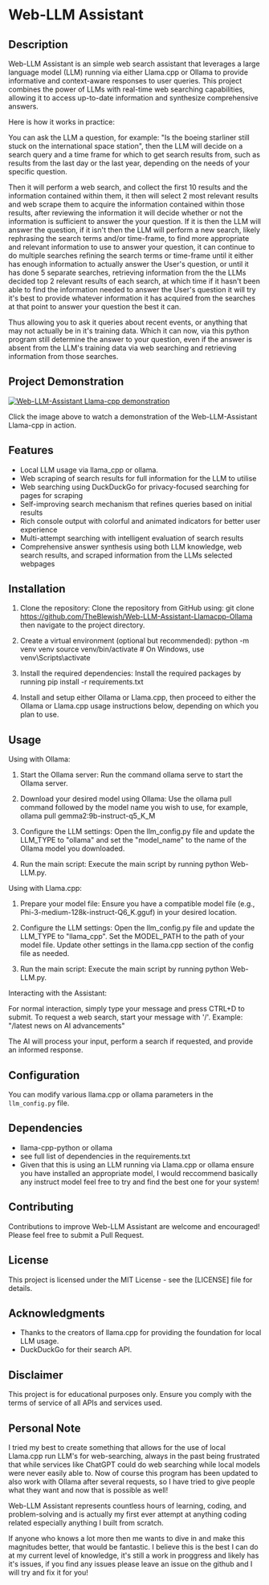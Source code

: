 # Web-LLM Assistant

## Description
Web-LLM Assistant is an simple web search assistant that leverages a large language model (LLM) running via either Llama.cpp or Ollama to provide informative and context-aware responses to user queries. This project combines the power of LLMs with real-time web searching capabilities, allowing it to access up-to-date information and synthesize comprehensive answers.

Here is how it works in practice:

You can ask the LLM a question, for example: "Is the boeing starliner still stuck on the international space station", then the LLM will decide on a search query and a time frame for which to get search results from, such as results from the last day or the last year, depending on the needs of your specific question.

Then it will perform a web search, and collect the first 10 results and the information contained within them, it then will select 2 most relevant results and web scrape them to acquire the information contained within those results, after reviewing the information it will decide whether or not the information is sufficient to answer the your question. If it is then the LLM will answer the question, if it isn't then the LLM will perform a new search, likely rephrasing the search terms and/or time-frame, to find more appropriate and relevant information to use to answer your question, it can continue to do multiple searches refining the search terms or time-frame until it either has enough information to actually answer the User's question, or until it has done 5 separate searches, retrieving information from the the LLMs decided top 2 relevant results of each search, at which time if it hasn't been able to find the information needed to answer the User's question it will try it's best to provide whatever information it has acquired from the searches at that point to answer your question the best it can.

Thus allowing you to ask it queries about recent events, or anything that may not actually be in it's training data. Which it can now, via this python program still determine the answer to your question, even if the answer is absent from the LLM's training data via web searching and retrieving information from those searches.

## Project Demonstration

[![Web-LLM-Assistant Llama-cpp demonstration](https://img.youtube.com/vi/ZXbMCet5kjo/0.jpg)](https://youtu.be/ZXbMCet5kjo "Web-LLM-Assistant Llama-cpp demonstration")

Click the image above to watch a demonstration of the Web-LLM-Assistant Llama-cpp in action.

## Features
- Local LLM usage via llama_cpp or ollama.
- Web scraping of search results for full information for the LLM to utilise
- Web searching using DuckDuckGo for privacy-focused searching for pages for scraping
- Self-improving search mechanism that refines queries based on initial results
- Rich console output with colorful and animated indicators for better user experience
- Multi-attempt searching with intelligent evaluation of search results
- Comprehensive answer synthesis using both LLM knowledge, web search results, and scraped information from the LLMs selected webpages

## Installation

1. Clone the repository:
Clone the repository from GitHub using:
git clone https://github.com/TheBlewish/Web-LLM-Assistant-Llamacpp-Ollama
then navigate to the project directory.

3. Create a virtual environment (optional but recommended):
python -m venv venv
source venv/bin/activate  # On Windows, use venv\Scripts\activate

4. Install the required dependencies:
Install the required packages by running pip install -r requirements.txt

5. Install and setup either Ollama or Llama.cpp, then proceed to either the Ollama or Llama.cpp usage instructions below, depending on which you plan to use.

## Usage

Using with Ollama:

1. Start the Ollama server:
Run the command ollama serve to start the Ollama server.

2. Download your desired model using Ollama:
Use the ollama pull command followed by the model name you wish to use, for example, ollama pull gemma2:9b-instruct-q5_K_M

3. Configure the LLM settings:
Open the llm_config.py file and update the LLM_TYPE to "ollama" and set the "model_name" to the name of the Ollama model you downloaded.

4. Run the main script:
Execute the main script by running python Web-LLM.py.


Using with Llama.cpp:

1. Prepare your model file:
Ensure you have a compatible model file (e.g., Phi-3-medium-128k-instruct-Q6_K.gguf) in your desired location.

2. Configure the LLM settings:
Open the llm_config.py file and update the LLM_TYPE to "llama_cpp". Set the MODEL_PATH to the path of your model file. Update other settings in the llama.cpp section of the config file as needed.

3. Run the main script:
Execute the main script by running python Web-LLM.py.


Interacting with the Assistant:

For normal interaction, simply type your message and press CTRL+D to submit.
To request a web search, start your message with '/'.
Example: "/latest news on AI advancements"

The AI will process your input, perform a search if requested, and provide an informed response.

## Configuration

You can modify various llama.cpp or ollama parameters in the `llm_config.py` file.

## Dependencies

- llama-cpp-python or ollama
- see full list of dependencies in the requirements.txt
- Given that this is using an LLM running via Llama.cpp or ollama ensure you have installed an appropriate model, I would reccommend basically any instruct model feel free to try and find the best one for your system!

## Contributing

Contributions to improve Web-LLM Assistant are welcome and encouraged! Please feel free to submit a Pull Request.

## License

This project is licensed under the MIT License - see the [LICENSE] file for details.

## Acknowledgments

- Thanks to the creators of llama.cpp for providing the foundation for local LLM usage.
- DuckDuckGo for their search API.

## Disclaimer

This project is for educational purposes only. Ensure you comply with the terms of service of all APIs and services used.

## Personal Note

I tried my best to create something that allows for the use of local Llama.cpp run LLM's for web-searching, always in the past being frustrated that while services like ChatGPT could do web searching while local models were never easily able to. Now of course this program has been updated to also work with Ollama after several requests, so I have tried to give people what they want and now that is possible as well!

Web-LLM Assistant represents countless hours of learning, coding, and problem-solving and is actually my first ever attempt at anything coding related especially anything I built from scratch.

If anyone who knows a lot more then me wants to dive in and make this magnitudes better, that would be fantastic. I believe this is the best I can do at my current level of knowledge, it's still a work in proggress and likely has it's issues, if you find any issues please leave an issue on the github and I will try and fix it for you!

